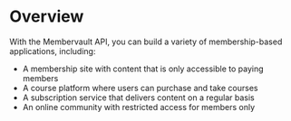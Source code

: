 # Overview

With the Membervault API, you can build a variety of membership-based applications, including:

- A membership site with content that is only accessible to paying members
- A course platform where users can purchase and take courses
- A subscription service that delivers content on a regular basis
- An online community with restricted access for members only
